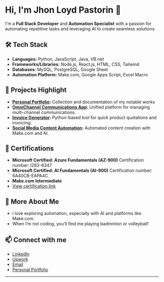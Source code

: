 # Hi, I'm Jhon Loyd Pastorin 👋

I'm a **Full Stack Developer** and **Automation Specialist** with a passion for automating repetitive tasks and leveraging AI to create seamless solutions.

## 🛠️ Tech Stack
- **Languages:** Python, JavaScript, Java, VB.net
- **Frameworks/Libraries:** Node.js, React.js, HTML, CSS, Tailwind
- **Databases:** MySQL, PostgreSQL, Google Sheet
- **Automation Platform:** Make.com, Google Apps Script, Excel Macro

## 🚀 Projects Highlight
- **[Personal Portfolio](https://jlpasto-portfolio.vercel.app/all):** Collection and documentation of my notable works
- **[OmniChannel Communications App](https://github.com/jlpasto/omnichannel-communication-app):** Unified platform for managing multi-channel communications.
- **[Invoice Generator](https://github.com/jlpasto/product-quotation-using-python):** Python-based tool for quick product quotations and invoicing.
- **[Social Media Content Automation](https://jlpasto-portfolio.vercel.app/work/Social-Media-Automation):** Automated content creation with Make.com and AI.

## 📜 Certifications
- **Microsoft Certified: Azure Fundamentals (AZ-900)**
  Certification number: I283-6347
- **Microsoft Certified: AI Fundamentals (AI-900)**
  Certification number: 6A40CB-EAPA4C
- **Make.com Intermediate**
- [View certification link](https://www.credly.com/badges/b008884c-6d19-4235-a024-62b023b1d9e9/public_url)

## 🌟 More About Me
- I love exploring automation, especially with AI and platforms like Make.com.
- When I’m not coding, you’ll find me playing badminton or volleyball!

## 📫 Connect with me
- [LinkedIn](https://www.linkedin.com/in/jhon-loyd-pastorin-a84000107/)
- [Upwork](https://www.upwork.com/freelancers/~01b3b27b15e4c94e0e)
- [Email](mailto:jhonloydpastorin.03@gmail.com)
- [Personal Portfolio](https://jlpasto-portfolio.vercel.app/)

---

